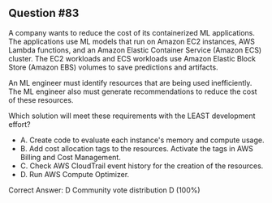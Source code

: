 ## Question #83

A company wants to reduce the cost of its containerized ML applications. The applications use ML models that run on Amazon EC2 instances, AWS Lambda functions, and an Amazon Elastic Container Service (Amazon ECS) cluster. The EC2 workloads and ECS workloads use Amazon Elastic Block Store (Amazon EBS) volumes to save predictions and artifacts.

An ML engineer must identify resources that are being used inefficiently. The ML engineer also must generate recommendations to reduce the cost of these resources.

Which solution will meet these requirements with the LEAST development effort?

- A. Create code to evaluate each instance's memory and compute usage.
- B. Add cost allocation tags to the resources. Activate the tags in AWS Billing and Cost Management.
- C. Check AWS CloudTrail event history for the creation of the resources.
- D. Run AWS Compute Optimizer. 

Correct Answer: 
D Community vote distribution D (100%)